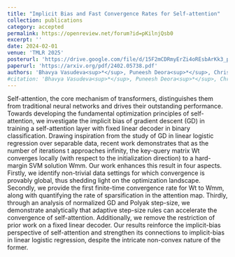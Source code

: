 ```yaml
---
title: "Implicit Bias and Fast Convergence Rates for Self-attention"
collection: publications
category: accepted
permalink: https://openreview.net/forum?id=pKilnjQsb0
excerpt: ''
date: 2024-02-01
venue: 'TMLR 2025'
posterurl: 'https://drive.google.com/file/d/15F2mCDRmyErZi4oREsbArKk3_pjASmZ6/view?usp=share_link'
paperurl: 'https://arxiv.org/pdf/2402.05738.pdf'
authors: 'Bhavya Vasudeva<sup>*</sup>, Puneesh Deora<sup>*</sup>, Christos Thrampoulidis'
#citation: 'Bhavya Vasudeva<sup>*</sup>, Puneesh Deora<sup>*</sup>, Christos Thrampoulidis. &quot;Implicit Bias and Fast Convergence Rates for Self-attention.&quot; <i>TMLR 2025</i>.'
---
```


Self-attention, the core mechanism of transformers, distinguishes them from traditional neural networks and drives their outstanding performance. Towards developing the fundamental optimization principles of self-attention, we investigate the implicit bias of gradient descent (GD) in training a self-attention layer with fixed linear decoder in binary classification. Drawing inspiration from the study of GD in linear logistic regression over separable data, recent work demonstrates that as the number of iterations t approaches infinity, the key-query matrix Wt converges locally (with respect to the initialization direction) to a hard-margin SVM solution Wmm. Our work enhances this result in four aspects. Firstly, we identify non-trivial data settings for which convergence is provably global, thus shedding light on the optimization landscape. Secondly, we provide the first finite-time convergence rate for Wt to Wmm, along with quantifying the rate of sparsification in the attention map. Thirdly, through an analysis of normalized GD and Polyak step-size, we demonstrate analytically that adaptive step-size rules can accelerate the convergence of self-attention. Additionally, we remove the restriction of prior work on a fixed linear decoder. Our results reinforce the implicit-bias perspective of self-attention and strengthen its connections to implicit-bias in linear logistic regression, despite the intricate non-convex nature of the former.